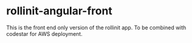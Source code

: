 # rollinit-angular-front
This is the front end only version of the rollinit app. To be combined with codestar for AWS deployment.
